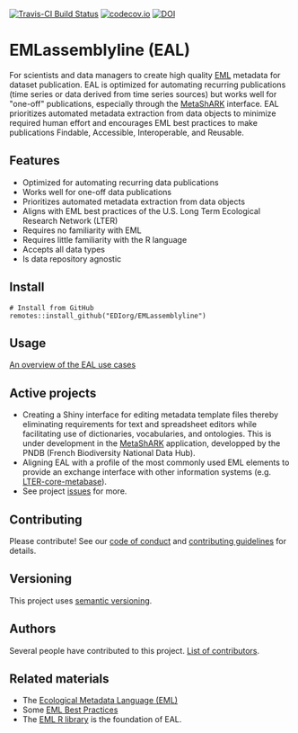 <!-- This comment enables badge extraction to pkgdown site -->

[![Travis-CI Build Status](https://travis-ci.com/EDIorg/EMLassemblyline.svg?branch=master)](https://travis-ci.org/EDIorg/EMLassemblyline)
[![codecov.io](https://codecov.io/github/EDIorg/EMLassemblyline/coverage.svg?branch=master)](https://codecov.io/github/EDIorg/EMLassemblyline?branch=master)
[![DOI](https://zenodo.org/badge/84467795.svg)](https://zenodo.org/badge/latestdoi/84467795)

# EMLassemblyline (EAL)

For scientists and data managers to create high quality [EML](https://eml.ecoinformatics.org/) metadata for dataset publication. EAL is optimized for automating recurring publications (time series or data derived from time series sources) but works well for "one-off" publications, especially through the [MetaShARK](https://github.com/earnaud/MetaShARK-v2) interface. EAL prioritizes automated metadata extraction from data objects to minimize required human effort and encourages EML best practices to make publications Findable, Accessible, Interoperable, and Reusable.

## Features

* Optimized for automating recurring data publications
* Works well for one-off data publications
* Prioritizes automated metadata extraction from data objects
* Aligns with EML best practices of the U.S. Long Term Ecological Research Network (LTER)
* Requires no familiarity with EML
* Requires little familiarity with the R language
* Accepts all data types
* Is data repository agnostic

## Install

```
# Install from GitHub
remotes::install_github("EDIorg/EMLassemblyline")
```

## Usage

[An overview of the EAL use cases](https://ediorg.github.io/EMLassemblyline/articles/overview.html)

## Active projects

* Creating a Shiny interface for editing metadata template files thereby eliminating requirements for text and spreadsheet editors while facilitating use of dictionaries, vocabularies, and ontologies. This is under development in the [MetaShARK](https://github.com/earnaud/MetaShARK-v2) application, developped by the PNDB (French Biodiversity National Data Hub).
* Aligning EAL with a profile of the most commonly used EML elements to provide an exchange interface with other information systems (e.g. [LTER-core-metabase](https://github.com/lter/LTER-core-metabase)).
* See project [issues](https://github.com/EDIorg/EMLassemblyline/issues) for more.

## Contributing

Please contribute! See our [code of conduct](https://github.com/EDIorg/EMLassemblyline/blob/master/CODE_OF_CONDUCT.md) and [contributing guidelines](https://github.com/EDIorg/EMLassemblyline/blob/master/CONTRIBUTING.md) for details.

## Versioning

This project uses [semantic versioning](https://semver.org).

## Authors

Several people have contributed to this project. [List of contributors](https://github.com/EDIorg/EMLassemblyline/blob/master/AUTHORS.md).

## Related materials

* The [Ecological Metadata Language (EML)](https://knb.ecoinformatics.org/#external//emlparser/docs/index.html)
* Some [EML Best Practices](https://ediorg.github.io/data-package-best-practices/EMLmetadata/)
* The [EML R library](https://github.com/ropensci/EML) is the foundation of EAL.
